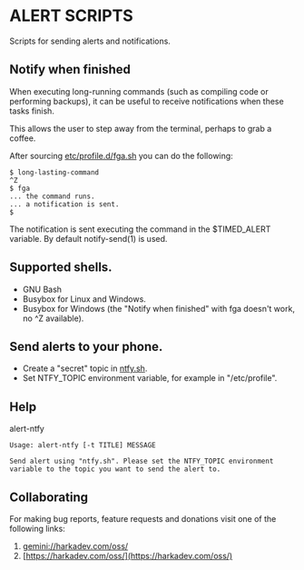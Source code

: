 ALERT SCRIPTS
=============

Scripts for sending alerts and notifications.

## Notify when finished

When executing long-running commands (such as compiling code or performing
backups), it can be useful to receive notifications when these tasks finish.

This allows the user to step away from the terminal, perhaps to grab a coffee.

After sourcing [etc/profile.d/fga.sh](etc/profile.d/fga.sh) you can do the following:

    $ long-lasting-command
    ^Z
    $ fga
    ... the command runs.
    ... a notification is sent.
    $

The notification is sent executing the command in the $TIMED_ALERT variable. By
default notify-send(1) is used.

## Supported shells.

- GNU Bash
- Busybox for Linux and Windows.
- Busybox for Windows (the "Notify when finished" with fga doesn't work, no ^Z available).

## Send alerts to your phone.

- Create a "secret" topic in [ntfy.sh](https://ntfy.sh).
- Set NTFY_TOPIC environment variable, for example in "/etc/profile".

## Help

alert-ntfy

    Usage: alert-ntfy [-t TITLE] MESSAGE
    
    Send alert using "ntfy.sh". Please set the NTFY_TOPIC environment
    variable to the topic you want to send the alert to.

## Collaborating

For making bug reports, feature requests and donations visit
one of the following links:

1. [gemini://harkadev.com/oss/](gemini://harkadev.com/oss/)
2. [https://harkadev.com/oss/](https://harkadev.com/oss/)
